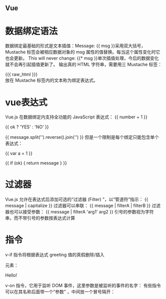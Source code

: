 ## Vue
# 数据绑定语法
数据绑定最基础的形式是文本插值：<span>Message: {{ msg }}</span>采用双大括号，
Mustache 标签会被相应数据对象的 msg 属性的值替换。每当这个属性变化时它也会更新。
<span>This will never change: {{* msg }}</span>单次插值处理，今后的数据变化就不会再引起插值更新了。
输出真的 HTML 字符串，需要用三 Mustache 标签：<div>{{{ raw_html }}}</div>
放在 Mustache 标签内的文本称为绑定表达式。
# vue表达式
 Vue.js 在数据绑定内支持全功能的 JavaScript 表达式：
 {{ number + 1 }}

{{ ok ? 'YES' : 'NO' }}

{{ message.split('').reverse().join('') }}
但是一个限制是每个绑定只能包含单个表达式：
<!-- 这是一个语句，不是一个表达式： -->
{{ var a = 1 }}

<!-- 流程控制也不可以，可改用三元表达式 -->
{{ if (ok) { return message } }}
# 过滤器
Vue.js 允许在表达式后添加可选的“过滤器 (Filter) ”，以“管道符”指示：
{{ message | capitalize }}
过滤器可以串联：
{{ message | filterA | filterB }}
过滤器也可以接受参数：
{{ message | filterA 'arg1' arg2 }}
引号的参数视为字符串，而不带引号的参数按表达式计算
# 指令
v-if 指令将根据表达式 greeting 值的真假删除/插入 <p> 元素：
<p v-if="greeting">Hello!</p>
v-on 指令，它用于监听 DOM 事件，这里参数是被监听的事件的名字：
<a v-on:click="doSomething">
有些指令可以在其名称后面带一个“参数” ，中间放一个冒号隔开：
<a v-bind:href="url"></a>
